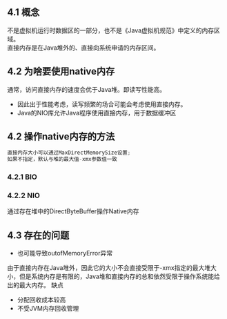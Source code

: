 <a name="NhZVi"></a>
## 4.1 概念
不是虚拟机运行时数据区的一部分，也不是《Java虚拟机规范》中定义的内存区域。<br />直接内存是在Java堆外的、直接向系统申请的内存区间。
<a name="r5Kpr"></a>
## 4.2 为啥要使用native内存
通常，访问直接内存的速度会优于Java堆。即读写性能高。

- 因此出于性能考虑，读写频繁的场合可能会考虑使用直接内存。
- Java的NIO库允许Java程序使用直接内存，用于数据缓冲区
<a name="wAQdH"></a>
## 4.2 操作native内存的方法
```java
直接内存大小可以通过MaxDirectMemorySize设置;
如果不指定，默认与堆的最大值-xmx参数值一致
```
<a name="ox3UC"></a>
### 4.2.1 BIO
<a name="JkXNl"></a>
### 4.2.2 NIO
通过存在堆中的DirectByteBuffer操作Native内存

<a name="Y9rgg"></a>
## 4.3 存在的问题

- 也可能导致outofMemoryError异常

由于直接内存在Java堆外，因此它的大小不会直接受限于-xmx指定的最大堆大小，但是系统内存是有限的，Java堆和直接内存的总和依然受限于操作系统能给出的最大内存。 缺点

- 分配回收成本较高
- 不受JVM内存回收管理

